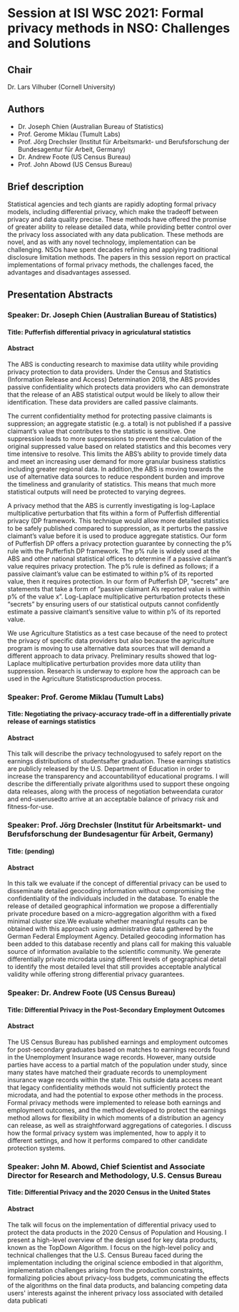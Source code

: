 # Session at ISI WSC 2021: Formal privacy methods in NSO: Challenges and Solutions

## Chair

Dr. Lars Vilhuber (Cornell University)

## Authors

- Dr. Joseph Chien (Australian Bureau of Statistics)
- Prof. Gerome Miklau (Tumult Labs)
- Prof. Jörg Drechsler (Institut für Arbeitsmarkt- und Berufsforschung der Bundesagentur für Arbeit, Germany)
- Dr. Andrew Foote (US Census Bureau)
- Prof. John Abowd (US Census Bureau)

## Brief description

Statistical agencies and tech giants are rapidly adopting formal privacy models, including differential privacy, which make the tradeoff between privacy and data quality precise. These methods have offered the promise of greater ability to release detailed data, while providing better control over the privacy loss associated with any data publication. These methods are novel, and as with any novel technology, implementation can be challenging. NSOs have spent decades refining and applying traditional disclosure limitation methods. The papers in this session report on practical implementations of formal privacy methods, the challenges faced, the advantages and disadvantages assessed.

## Presentation Abstracts

### Speaker: Dr. Joseph Chien (Australian Bureau of Statistics)

#### Title: Pufferfish differential privacy in agriculatural statistics

#### Abstract

The ABS is conducting research to maximise data utility while providing privacy protection to data providers. Under the Census and Statistics (Information Release and Access) Determination 2018, the ABS provides passive confidentiality which protects data providers who can demonstrate that the release of an ABS statistical output would be likely to allow their identification. These data providers are called passive claimants. 

The current confidentiality method for protecting passive claimants is suppression; an aggregate statistic (e.g. a total) is not published if a passive claimant’s value that contributes to the statistic is sensitive. One suppression leads to more suppressions to prevent the calculation of the original suppressed value based on related statistics and this becomes very time intensive to resolve. This limits the ABS’s ability to provide timely data and meet an increasing user demand for more granular business statistics including greater regional data. In addition,the ABS is moving towards the use of alternative data sources to reduce respondent burden and improve the timeliness and granularity of statistics. This means that much more statistical outputs will need be protected to varying degrees. 

A privacy method that the ABS is currently investigating is log-Laplace multiplicative perturbation that fits within a form of Pufferfish differential privacy (DP framework. This technique would allow more detailed statistics to be safely published compared to suppression, as it perturbs the passive claimant’s value before it is used to produce aggregate statistics. Our form of Pufferfish DP offers a privacy protection guarantee by connecting the p% rule with the Pufferfish DP framework. The p% rule is widely used at the ABS and other national statistical offices to determine if a passive claimant’s value requires privacy protection. The p% rule is defined as follows; if a passive claimant’s value can be estimated to within p% of its reported value, then it requires protection. In our form of Pufferfish DP, “secrets” are statements that take a form of “passive claimant A’s reported value is within p% of the value x”. Log-Laplace multiplicative perturbation protects these “secrets” by ensuring users of our statistical outputs cannot confidently estimate a passive claimant’s sensitive value to within p% of its reported value. 

We use Agriculture Statistics as a test case because of the need to protect the privacy of specific data providers but also because the agriculture program is moving to use alternative data sources that will demand a different approach to data privacy. Preliminary results showed that log-Laplace multiplicative perturbation provides more data utility than suppression. Research is underway to explore how the approach can be used in the Agriculture Statisticsproduction process.


### Speaker: Prof. Gerome Miklau (Tumult Labs)

#### Title: Negotiating the privacy-accuracy trade-off in a differentially private release of earnings statistics

#### Abstract

This talk will describe the privacy technologyused to safely report on the earnings distributions of studentsafter graduation. These earnings statistics are publicly released by the U.S. Department of Education in order to increase the transparency and accountabilityof educational programs.  I will describe the differentially private algorithms used to support these ongoing data releases, along with the process of negotiation betweendata curator and end-userusedto arrive at an acceptable balance of privacy risk and fitness-for-use.

### Speaker: Prof. Jörg Drechsler (Institut für Arbeitsmarkt- und Berufsforschung der Bundesagentur für Arbeit, Germany)

#### Title: (pending)

#### Abstract

In this talk we evaluate if the concept of differential privacy can be used to disseminate detailed geocoding information without compromising the confidentiality of the individuals included in the database. To enable the release of detailed geographical information we propose a differentially private procedure based on a micro-aggregation algorithm with a fixed minimal cluster size.We evaluate whether meaningful results can be obtained with this approach using administrative data gathered by the German Federal Employment Agency.  Detailed geocoding information has been added to this database recently and plans call for making this valuable source of information available to the scientific community. We generate differentially private microdata using different levels of geographical detail to identify the most detailed level that still provides acceptable analytical validity while offering strong differential privacy guarantees.

### Speaker: Dr. Andrew Foote (US Census Bureau)

#### Title: Differential Privacy in the Post-Secondary Employment Outcomes

#### Abstract 

The US Census Bureau has published earnings and employment outcomes for post-secondary graduates based on matches to earnings records found in the Unemployment Insurance wage records. However, many outside parties have access to a partial match of the population under study, since many states have matched their graduate records to unemployment insurance wage records within the state. This outside data access meant that legacy confidentiality methods would not sufficiently protect the microdata, and had the potential to expose other methods in the process. Formal privacy methods were implemented to release both earnings and employment outcomes, and the method developed to protect the earnings method allows for flexibility in which moments of a distribution an agency can release, as well as straightforward aggregations of categories. I discuss how the formal privacy system was implemented, how to apply it to different settings, and how it performs compared to other candidate protection systems. 


### Speaker: John M. Abowd, Chief Scientist and Associate Director for Research and Methodology, U.S. Census Bureau

#### Title: Differential Privacy and the 2020 Census in the United States

#### Abstract

The talk will focus on the implementation of differential privacy used to protect the data products in the 2020 Census of Population and Housing. I present a high-level overview of the design used for key data products, known as the TopDown Algorithm. I focus on the high-level policy and technical challenges that the U.S. Census Bureau faced during the implementation including the original science embodied in that algorithm, implementation challenges arising from the production constraints, formalizing policies about privacy-loss budgets, communicating the effects of the algorithms on the final data products, and balancing competing data users' interests against the inherent privacy loss associated with detailed data publicati


